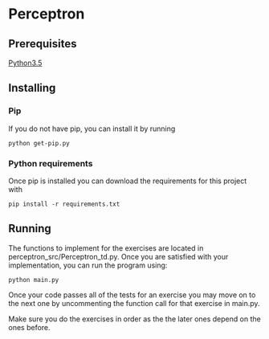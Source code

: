 # Perceptron

## Prerequisites
[Python3.5](https://www.python.org/ftp/python/3.5.4/python-3.5.4.exe)

## Installing

### Pip
If you do not have pip, you can install it by running

```
python get-pip.py
```

### Python requirements
Once pip is installed you can download the requirements for this project with

```
pip install -r requirements.txt
```

## Running
The functions to implement for the exercises are located in perceptron_src/Perceptron_td.py. Once you are satisfied with your implementation, you can run the program using:

```
python main.py
```

Once your code passes all of the tests for an exercise you may move on to the next one by uncommenting the function call for that exercise in main.py.

Make sure you do the exercises in order as the the later ones depend on the ones before.